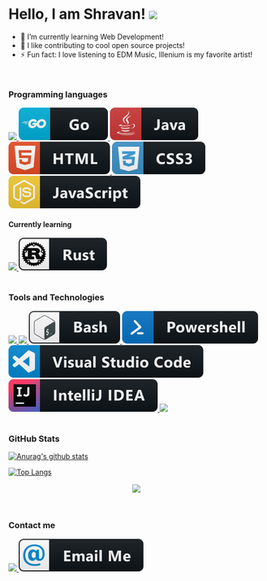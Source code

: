 # Hello, I am Shravan! <img src="https://raw.githubusercontent.com/MartinHeinz/MartinHeinz/master/wave.gif" width="30px">

<!--
**shravanasati/shravanasati** is a ✨ _special_ ✨ repository because its `README.md` (this file) appears on your GitHub profile.

Here are some ideas to get you started:

- 🔭 I’m currently working on ...
- 🌱 I’m currently learning ...
- 👯 I’m looking to collaborate on ...
- 🤔 I’m looking for help with ...
- 💬 Ask me about ...
- 📫 How to reach me: ...
- 😄 Pronouns: ...
- ⚡ Fun fact: ...
-->

- 🌱 I’m currently learning Web Development!
- 👯 I like contributing to cool open source projects!
- ⚡ Fun fact: I love listening to EDM Music, Illenium is my favorite artist!

<br>

### Programming languages

<a href="#">
    <img src="https://raw.githubusercontent.com/fenix-hub/ColoredBadges/master/svg/dev/languages/python.svg">
</a> 

<a href="#">
    <img src="https://raw.githubusercontent.com/MikeCodesDotNET/ColoredBadges/master/svg/dev/languages/go.svg">
</a> 

<a href="#">
    <img src="https://raw.githubusercontent.com/MikeCodesDotNET/ColoredBadges/master/svg/dev/languages/java.svg">
</a> 

<a href="#">
    <img src="https://raw.githubusercontent.com/MikeCodesDotNET/ColoredBadges/master/svg/dev/languages/html.svg">
</a> 

<a href="#">
    <img src="https://raw.githubusercontent.com/MikeCodesDotNET/ColoredBadges/master/svg/dev/languages/css3.svg">
</a> 

<a href="#">
    <img src="https://raw.githubusercontent.com/MikeCodesDotNET/ColoredBadges/master/svg/dev/languages/js.svg">
</a> 

<br>

#### Currently learning
<a href="#">
    <img src="https://raw.githubusercontent.com/klaasnicolaas/ColoredBadges/new-badges/svg/dev/frameworks/nodejs_larger.svg">
</a> 

<a href="#">
    <img src="https://raw.githubusercontent.com/MikeCodesDotNET/ColoredBadges/master/svg/dev/languages/rust.svg">
</a> 

<br>
<br>

### Tools and Technologies

<a href="#">
    <img src="https://raw.githubusercontent.com/klaasnicolaas/ColoredBadges/new-badges/svg/dev/tools/git.svg">
</a> 
<a href="#">
    <img src="https://raw.githubusercontent.com/klaasnicolaas/ColoredBadges/new-badges/svg/dev/services/github.svg">
</a> 
<a href="#">
    <img src="https://raw.githubusercontent.com/MikeCodesDotNET/ColoredBadges/master/svg/dev/tools/bash.svg">
</a> 
<a href="#">
    <img src="https://raw.githubusercontent.com/MikeCodesDotNET/ColoredBadges/master/svg/dev/tools/powershell.svg">
</a> 
<a href="#">
    <img src="https://raw.githubusercontent.com/MikeCodesDotNET/ColoredBadges/master/svg/dev/tools/visualstudio_code.svg">
</a> 
<a href="#">
    <img src="https://raw.githubusercontent.com/MikeCodesDotNET/ColoredBadges/master/svg/dev/tools/jetbrains_intellij.svg">
</a> 
<a href="#">
    <img src="https://raw.githubusercontent.com/klaasnicolaas/ColoredBadges/new-badges/svg/devices/pc.svg">
</a> 

<br>
<br>


### GitHub Stats


[![Anurag's github stats](https://github-readme-stats.vercel.app/api?username=shravanasati&theme=dracula)](https://github.com/anuraghazra/github-readme-stats)



[![Top Langs](https://github-readme-stats.vercel.app/api/top-langs/?username=shravanasati&theme=dracula&langs_count=4)](https://github.com/anuraghazra/github-readme-stats)

<p align="center">
    <a href="https://github.com/shravanasati">
    	<img align="center" src="https://github-readme-activity-graph.vercel.app/graph?username=shravanasati&bg_color=0D1117&color=9a11d9&line=11a0d9&point=C1F7D0&hide_border=true">
    </a>
</p>

<br>

### Contact me


<a href="https://discordapp.com/users/710717865711501333">
    <img src="https://raw.githubusercontent.com/fenix-hub/ColoredBadges/master/svg/social/discord.svg">
</a>  

<a href="mailto:dev.shravan@protonmail.com">
    <img src="https://raw.githubusercontent.com/MikeCodesDotNET/ColoredBadges/master/svg/social/email_me.svg">
</a>  

<br>
<br>
